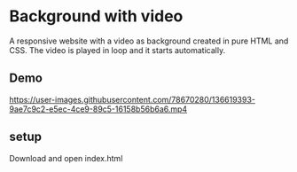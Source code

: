 # Background with video

A responsive website with a video as background created in pure HTML and CSS. The video is played in loop and it starts automatically.

## Demo

https://user-images.githubusercontent.com/78670280/136619393-9ae7c9c2-e5ec-4ce9-89c5-16158b56b6a6.mp4

## setup

Download and open index.html 
